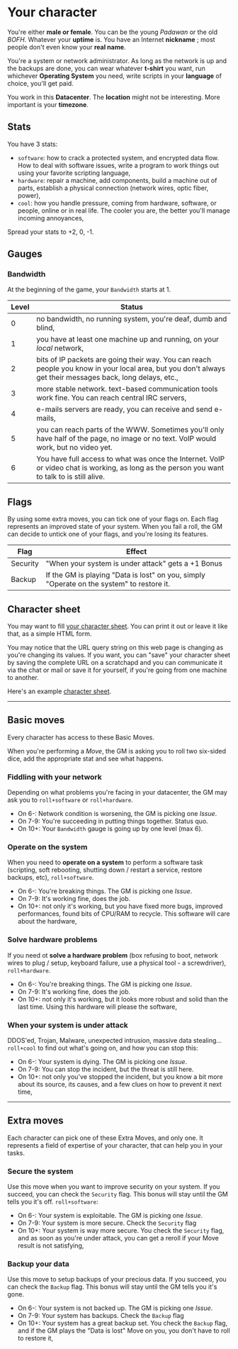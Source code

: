 # Your character

You're either **male or female**. You can be the young *Padawan* or the old
*BOFH*. Whatever your **uptime** is. You have an Internet **nickname** ; most
people don't even know your **real name**.

You're a system or network administrator. As long as the network is up and the
backups are done, you can wear whatever **t-shirt** you want, run whichever
**Operating System** you need, write scripts in your **language** of choice,
you'll get paid.

You work in this **Datacenter**. The **location** might not be interesting. More
important is your **timezone**.

## Stats

You have 3 stats:

* ``software``: how to crack a protected system, and encrypted data flow. How to
  deal with software issues, write a program to work things out using your
  favorite scripting language,
* ``hardware``: repair a machine, add components, build a machine out of parts,
  establish a physical connection (network wires, optic fiber, power),
* ``cool``: how you handle pressure, coming from hardware, software, or people,
  online or in real life. The cooler you are, the better you'll manage incoming
  annoyances,

Spread your stats to +2, 0, -1.

## Gauges

### Bandwidth

At the beginning of the game, your ``Bandwidth`` starts at 1.

Level | Status
----- | ----------------------------------------------------------------------
0     | no bandwidth, no running system, you're deaf, dumb and blind,
1     | you have at least one machine up and running, on your *local* network,
2     | bits of IP packets are going their way. You can reach people you know in your local area, but you don't always get their messages back, long delays, etc.,
3     | more stable network. text-based communication tools work fine. You can reach central IRC servers,
4     | e-mails servers are ready, you can receive and send e-mails,
5     | you can reach parts of the WWW. Sometimes you'll only have half of the page, no image or no text. VoIP would work, but no video yet.
6     | You have full access to what was once the Internet. VoIP or video chat is working, as long as the person you want to talk to is still alive.

## Flags

By using some extra moves, you can tick one of your flags on. Each flag
represents an improved state of your system. When you fail a roll, the GM can
decide to untick one of your flags, and you're losing its features.

Flag      | Effect
--------- | -------------------------------------------------------------------
Security  | "When your system is under attack" gets a +1 Bonus
Backup    | If the GM is playing "Data is lost" on you, simply "Operate on the system" to restore it.


## Character sheet

You may want to fill [your character sheet](character.html). You can print
it out or leave it like that, as a simple HTML form.

You may notice that the URL query string on this web page is changing as you're
changing its values. If you want, you can "save" your character sheet by saving
the complete URL on a scratchapd and you can communicate it via the chat or mail
or save it for yourself, if you're going from one machine to another.

Here's an example [character sheet](character.html?nickname=haXX0r&name=John+Doe&uptime=23&os=OpenBSD&language=Perl&shirt=use+perl&job=System+administrator&org=US+Govt+(Embassy)&location=Paris%2C+France&tz=CEST&network=2&software=1&hardware=-1&cool=0&gauge-network=1).

----

## Basic moves

Every character has access to these Basic Moves.

When you're performing a *Move*, the GM is asking you to roll two six-sided dice,
add the appropriate stat and see what happens.

### Fiddling with your network

Depending on what problems you're facing in your datacenter, the GM may ask you
to ``roll+software`` or ``roll+hardware``.

* On 6-: Network condition is worsening, the GM is picking one *Issue*.
* On 7-9: You're succeeding in putting things together. Status quo.
* On 10+: Your ``Bandwidth`` gauge is going up by one level (max 6).

### Operate on the system

When you need to **operate on a system** to perform a software task (scripting,
soft rebooting, shutting down / restart a service, restore backups, etc),
``roll+software``.

* On 6-: You're breaking things. The GM is picking one *Issue*.
* On 7-9: It's working fine, does the job.
* On 10+: not only it's working, but you have fixed more bugs, improved
  performances, found bits of CPU/RAM to recycle. This software will care about
  the hardware,

### Solve hardware problems

If you need ot **solve a hardware problem** (box refusing to boot, network wires
to plug / setup, keyboard failure, use a physical tool - a screwdriver),
``roll+hardware``.

* On 6-: You're breaking things. The GM is picking one *Issue*.
* On 7-9: It's working fine, does the job.
* On 10+: not only it's working, but it looks more robust and solid than the
  last time. Using this hardware will please the software,

### When your system is under attack

DDOS'ed, Trojan, Malware, unexpected intrusion, massive data stealing...
``roll+cool`` to find out what's going on, and how you can stop this:

* On 6-: Your system is dying. The GM is picking one *Issue*.
* On 7-9: You can stop the incident, but the threat is still here.
* On 10+: not only you've stopped the incident, but you know a bit more about
  its source, its causes, and a few clues on how to prevent it next time,

-----

## Extra moves

Each character can pick one of these Extra Moves, and only one. It represents
a field of expertise of your character, that can help you in your tasks.

### Secure the system

Use this move when you want to improve security on your system. If you succeed,
you can check the ``Security`` flag. This bonus will stay until the GM tells you
it's off. ``roll+software``:

* On 6-: Your system is exploitable. The GM is picking one *Issue*.
* On 7-9: Your system is more secure. Check the ``Security`` flag
* On 10+: Your system is way more secure. You check the ``Security`` flag, and
  as soon as you're under attack, you can get a reroll if your Move result is
  not satisfying,

### Backup your data

Use this move to setup backups of your precious data. If you succeed, you can
check the ``Backup`` flag. This bonus will stay until the GM tells you it's gone.

* On 6-: Your system is not backed up. The GM is picking one *Issue*.
* On 7-9: Your system has backups. Check the ``Backup`` flag
* On 10+: Your system has a great backup set. You check the ``Backup`` flag, and
  if the GM plays the "Data is lost" Move on you, you don't have to roll to
  restore it,
